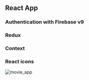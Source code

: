 ## React App

### Authentication with Firebase v9

### Redux

### Context

### React icons

![movie_app](/movie_app.gif)

